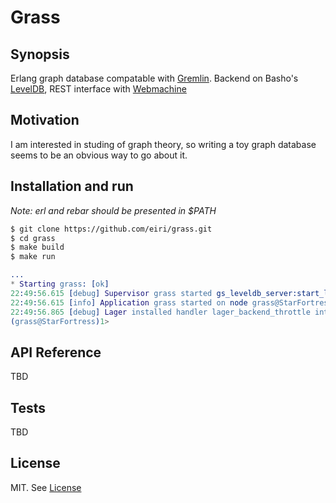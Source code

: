 Grass
======

## Synopsis

Erlang graph database compatable with [Gremlin](https://github.com/tinkerpop/gremlin/wiki). Backend on Basho's [LevelDB](https://github.com/basho/leveldb), REST interface with [Webmachine](https://github.com/basho/webmachine/wiki)

## Motivation

I am interested in studing of graph theory, so writing a toy graph database seems to be an obvious way to go about it.

## Installation and run

_Note: erl and rebar should be presented in $PATH_

```bash
$ git clone https://github.com/eiri/grass.git
$ cd grass
$ make build
$ make run
```

```erlang
...
* Starting grass: [ok]
22:49:56.615 [debug] Supervisor grass started gs_leveldb_server:start_link([]) at pid <0.103.0>
22:49:56.615 [info] Application grass started on node grass@StarFortress
22:49:56.865 [debug] Lager installed handler lager_backend_throttle into lager_event
(grass@StarFortress)1>
```

## API Reference

TBD

## Tests

TBD

## License

MIT. See [License](https://github.com/eiri/grass/blob/master/License "MIT License")